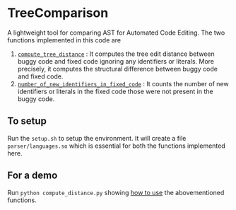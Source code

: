 # TreeComparison

A lightweight tool for comparing AST for Automated Code Editing.
The two functions implemented in this code are 

1. [`compute_tree_distance`](compute_distance.py#L113) :  It computes the tree edit distance between buggy code and fixed code ignoring any identifiers or literals. More precisely,  it computes the structural difference between buggy code and fixed code. 
2. [`number_of_new_identifiers_in_fixed_code`](compute_distance.py#L113) : It counts the number of new identifiers or literals in the fixed code those were not present in the buggy code.

## To setup
Run the `setup.sh` to setup the environment.
It will create a file `parser/languages.so` which is essential for both the functions implemented here. 
 

## For a demo
Run ```python compute_distance.py``` showing [how to use](compute_distance.py#L134-L164) the abovementioned functions. 
